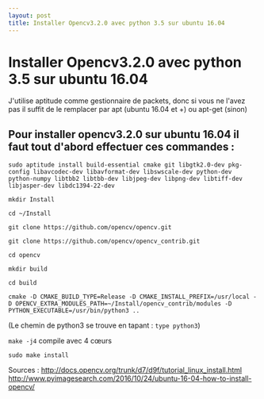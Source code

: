```yaml
---
layout: post
title: Installer Opencv3.2.0 avec python 3.5 sur ubuntu 16.04
---
```


# Installer Opencv3.2.0 avec python 3.5 sur ubuntu 16.04

J'utilise aptitude comme gestionnaire de packets, donc si vous ne l'avez pas il suffit de le remplacer par apt (ubuntu 16.04 et +) ou apt-get (sinon)


## Pour installer opencv3.2.0 sur ubuntu 16.04 il faut tout d'abord effectuer ces commandes : 

```sudo aptitude install build-essential cmake git libgtk2.0-dev pkg-config libavcodec-dev libavformat-dev libswscale-dev python-dev python-numpy libtbb2 libtbb-dev libjpeg-dev libpng-dev libtiff-dev libjasper-dev libdc1394-22-dev```

`mkdir Install`

`cd ~/Install`

`git clone https://github.com/opencv/opencv.git`

`git clone https://github.com/opencv/opencv_contrib.git`

`cd opencv`

`mkdir build`

`cd build`

`cmake -D CMAKE_BUILD_TYPE=Release -D CMAKE_INSTALL_PREFIX=/usr/local -D OPENCV_EXTRA_MODULES_PATH=~/Install/opencv_contrib/modules -D PYTHON_EXECUTABLE=/usr/bin/python3 ..`


(Le chemin de python3 se trouve en tapant : 
`type python3`)


`make -j4`
compile avec 4 cœurs

`sudo make install`


Sources :
http://docs.opencv.org/trunk/d7/d9f/tutorial_linux_install.html
http://www.pyimagesearch.com/2016/10/24/ubuntu-16-04-how-to-install-opencv/
